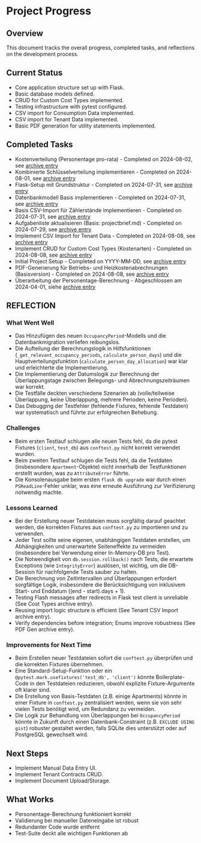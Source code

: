 # Project Progress

## Overview
This document tracks the overall progress, completed tasks, and reflections on the development process.

## Current Status
- Core application structure set up with Flask.
- Basic database models defined.
- CRUD for Custom Cost Types implemented.
- Testing infrastructure with pytest configured.
- CSV import for Consumption Data implemented.
- CSV import for Tenant Data implemented.
- Basic PDF generation for utility statements implemented.

## Completed Tasks
- Kostenverteilung (Personentage pro-rata) - Completed on 2024-08-02, see [archive entry](mdc:../docs/archive/completed_tasks.md#task-kostenverteilung-personentage-pro-rata-v10)
- Kombinierte Schlüsselverteilung implementieren - Completed on 2024-08-01, see [archive entry](mdc:../docs/archive/completed_tasks.md#task-kombinierte-schlusselverteilung-implementieren-v10)
- Flask-Setup mit Grundstruktur - Completed on 2024-07-31, see [archive entry](mdc:../docs/archive/completed_tasks.md#task-flask-setup-mit-grundstruktur-v10)
- Datenbankmodell Basis implementieren - Completed on 2024-07-31, see [archive entry](mdc:../docs/archive/completed_tasks.md#task-datenbankmodell-basis-implementieren-v10)
- Basis CSV-Import für Zählerstände implementieren - Completed on 2024-07-31, see [archive entry](mdc:../docs/archive/completed_tasks.md#task-basis-csv-import-fuer-zaehlerstaende-implementieren-v10)
- Aufgabenliste aktualisieren (Basis: projectbrief.md) - Completed on 2024-07-29, see [archive entry](mdc:../docs/archive/completed_tasks.md#task-aufgabenliste-aktualisieren-basis-projectbriefmd-v10)
- Implement CSV Import for Tenant Data - Completed on 2024-08-08, see [archive entry](mdc:../docs/archive/completed_tasks.md#task-implement-csv-import-for-tenant-data-v10)
- Implement CRUD for Custom Cost Types (Kostenarten) - Completed on 2024-08-08, see [archive entry](mdc:../docs/archive/completed_tasks.md#task-implement-crud-for-custom-cost-types-kostenarten-v10)
- Initial Project Setup - Completed on YYYY-MM-DD, see [archive entry](mdc:../docs/archive/completed_tasks.md#task-initial-project-setup-v10)
- PDF-Generierung für Betriebs- und Heizkostenabrechnungen (Basisversion) - Completed on 2024-08-08, see [archive entry](mdc:../docs/archive/completed_tasks.md#task-pdf-generierung-fuer-betriebs-und-heizkostenabrechnungen-basisversion-v10)
- Überarbeitung der Personentage-Berechnung - Abgeschlossen am 2024-04-01, siehe [archive entry](mdc:../docs/archive/completed_tasks.md#task-uberarbeitung-der-personentage-berechnung-v10)

## REFLECTION

### What Went Well
- Das Hinzufügen des neuen `OccupancyPeriod`-Modells und die Datenbankmigration verliefen reibungslos.
- Die Aufteilung der Berechnungslogik in Hilfsfunktionen (`_get_relevant_occupancy_periods`, `calculate_person_days`) und die Hauptverteilungsfunktion (`calculate_person_day_allocation`) war klar und erleichterte die Implementierung.
- Die Implementierung der Datumslogik zur Berechnung der Überlappungstage zwischen Belegungs- und Abrechnungszeiträumen war korrekt.
- Die Testfälle deckten verschiedene Szenarien ab (volle/teilweise Überlappung, keine Überlappung, mehrere Perioden, keine Perioden).
- Das Debugging der Testfehler (fehlende Fixtures, fehlende Testdaten) war systematisch und führte zur erfolgreichen Behebung.

### Challenges
- Beim ersten Testlauf schlugen alle neuen Tests fehl, da die pytest Fixtures (`client`, `test_db`) aus `conftest.py` nicht korrekt verwendet wurden.
- Beim zweiten Testlauf schlugen die Tests fehl, da die Testdaten (insbesondere `Apartment`-Objekte) nicht innerhalb der Testfunktionen erstellt wurden, was zu `AttributeError` führte.
- Die Konsolenausgabe beim ersten `flask db upgrade` war durch einen `PSReadLine`-Fehler unklar, was eine erneute Ausführung zur Verifizierung notwendig machte.

### Lessons Learned
- Bei der Erstellung neuer Testdateien muss sorgfältig darauf geachtet werden, die korrekten Fixtures aus `conftest.py` zu importieren und zu verwenden.
- Jeder Test sollte seine eigenen, unabhängigen Testdaten erstellen, um Abhängigkeiten und unerwartete Seiteneffekte zu vermeiden (insbesondere bei Verwendung einer In-Memory-DB pro Test).
- Die Notwendigkeit von `db.session.rollback()` nach Tests, die erwartete Exceptions (wie `IntegrityError`) auslösen, ist wichtig, um die DB-Session für nachfolgende Tests sauber zu halten.
- Die Berechnung von Zeitintervallen und Überlappungen erfordert sorgfältige Logik, insbesondere die Berücksichtigung von inklusivem Start- und Enddatum ((end - start).days + 1).
- Testing Flash messages after redirects in Flask test client is unreliable (See Cost Types archive entry).
- Reusing import logic structure is efficient (See Tenant CSV Import archive entry).
- Verify dependencies before integration; Enums improve robustness (See PDF Gen archive entry).

### Improvements for Next Time
- Beim Erstellen neuer Testdateien sofort die `conftest.py` überprüfen und die korrekten Fixtures übernehmen.
- Eine Standard-Setup-Funktion oder ein `@pytest.mark.usefixtures('test_db', 'client')` könnte Boilerplate-Code in den Testdateien reduzieren, obwohl explizite Fixture-Argumente oft klarer sind.
- Die Erstellung von Basis-Testdaten (z.B. einige Apartments) könnte in einer Fixture in `conftest.py` zentralisiert werden, wenn sie von sehr vielen Tests benötigt wird, um Redundanz zu vermeiden.
- Die Logik zur Behandlung von Überlappungen bei `OccupancyPeriod` könnte in Zukunft durch einen Datenbank-Constraint (z.B. `EXCLUDE USING gist`) robuster gestaltet werden, falls SQLite dies unterstützt oder auf PostgreSQL gewechselt wird.

## Next Steps
- Implement Manual Data Entry UI.
- Implement Tenant Contracts CRUD.
- Implement Document Upload/Storage.

## What Works
- Personentage-Berechnung funktioniert korrekt
- Validierung bei manueller Dateneingabe ist robust
- Redundanter Code wurde entfernt
- Test-Suite deckt alle wichtigen Funktionen ab 